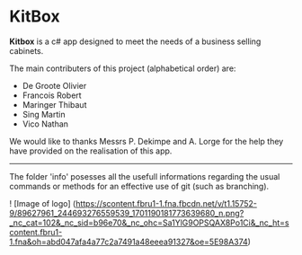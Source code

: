 # KitBox

**Kitbox** is a c# app designed to meet the needs of a business selling cabinets.

The main contributers of this project (alphabetical order) are: 

* De Groote Olivier
* Francois Robert
* Maringer Thibaut
* Sing Martin
* Vico Nathan

We would like to thanks Messrs P. Dekimpe and A. Lorge for the help they have provided on the realisation of this app.


---------------------------------------------------------------------------------------
The folder 'info' posesses all the usefull informations regarding the usual commands or methods for an effective use of git (such as branching).


! [Image of logo] (https://scontent.fbru1-1.fna.fbcdn.net/v/t1.15752-9/89627961_244693276559539_1701190181773639680_n.png?_nc_cat=102&_nc_sid=b96e70&_nc_ohc=Sa1YlG9OPSQAX8Po1Ci&_nc_ht=scontent.fbru1-1.fna&oh=abd047afa4a77c2a7491a48eeea91327&oe=5E98A374)  